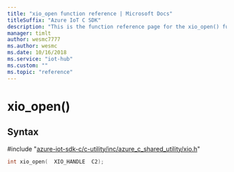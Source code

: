```yaml
---                             
title: "xio_open function reference | Microsoft Docs" 
titleSuffix: "Azure IoT C SDK"            
description: "This is the function reference page for the xio_open() function in the Azure IoT C SDK. This SDK is used with Azure IoT Hub and Azure IoT Hub Device Provisioning Service"            
manager: timlt                 
author: wesmc7777              
ms.author: wesmc               
ms.date: 10/16/2018                    
ms.service: "iot-hub"             
ms.custom: ""                
ms.topic: "reference"        
---                            
```


# xio_open()

## Syntax

\#include "[azure-iot-sdk-c/c-utility/inc/azure_c_shared_utility/xio.h](../xio-h.md)"  
```C
int xio_open(  XIO_HANDLE  C2);
```

